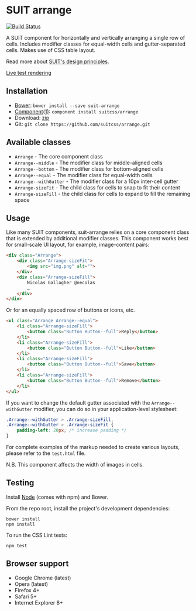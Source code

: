 # SUIT arrange

[![Build Status](https://secure.travis-ci.org/suitcss/arrange.png?branch=master)](http://travis-ci.org/suitcss/arrange)

A SUIT component for horizontally and vertically arranging a single row of
cells. Includes modifier classes for equal-width cells and gutter-separated
cells. Makes use of CSS table layout.

Read more about [SUIT's design principles](https://github.com/suitcss/suit/).

[Live test rendering](http://suitcss.github.io/arrange/test.html)

## Installation

* [Bower](http://bower.io/): `bower install --save suit-arrange`
* [Component(1)](http://component.io/): `component install suitcss/arrange`
* Download: [zip](https://github.com/suitcss/arrange/zipball/master)
* Git: `git clone https://github.com/suitcss/arrange.git`

## Available classes

* `Arrange` - The core component class
* `Arrange--middle` - The modifier class for middle-aligned cells
* `Arrange--bottom` - The modifier class for bottom-aligned cells
* `Arrange--equal` - The modifier class for equal-width cells
* `Arrange--withGutter` - The modifier class for a 10px inter-cell gutter
* `Arrange-sizeFit` - The child class for cells to snap to fit their content
* `Arrange-sizeFill` - the child class for cells to expand to fill the remaining space

## Usage

Like many SUIT components, suit-arrange relies on a core component class
that is extended by additional modifier classes. This component works best for
small-scale UI layout, for example, image-content pairs:

```html
<div class="Arrange">
    <div class="Arrange-sizeFit">
        <img src="img.png" alt="">
    </div>
    <div class="Arrange-sizeFill">
        Nicolas Gallagher @necolas
        …
    </div>
</div>
```

Or for an equally spaced row of buttons or icons, etc.

```html
<ul class="Arrange Arrange--equal">
    <li class="Arrange-sizeFill">
        <button class="Button Button--full">Reply</button>
    </li>
    <li class="Arrange-sizeFill">
        <button class="Button Button--full">Like</button>
    </li>
    <li class="Arrange-sizeFill">
        <button class="Button Button--full">Save</button>
    </li>
    <li class="Arrange-sizeFill">
        <button class="Button Button--full">Remove</button>
    </li>
</ul>
```

If you want to change the default gutter associated with the
`Arrange--withGutter` modifier, you can do so in your application-level
stylesheet:

```css
.Arrange--withGutter > .Arrange-sizeFill,
.Arrange--withGutter > .Arrange-sizeFit {
    padding-left: 20px; /* increase padding */
}
```

For complete examples of the markup needed to create various layouts, please
refer to the `test.html` file.

N.B. This component affects the width of images in cells.

## Testing

Install [Node](http://nodejs.org) (comes with npm) and Bower.

From the repo root, install the project's development dependencies:

```
bower install
npm install
```

To run the CSS Lint tests:

```
npm test
```

## Browser support

* Google Chrome (latest)
* Opera (latest)
* Firefox 4+
* Safari 5+
* Internet Explorer 8+
